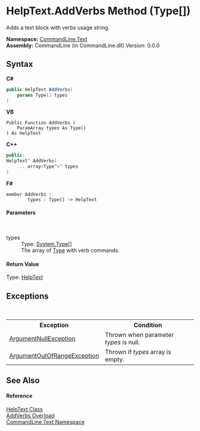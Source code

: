 # HelpText.AddVerbs Method (Type[])
 

Adds a text block with verbs usage string.

**Namespace:**&nbsp;<a href="N_CommandLine_Text">CommandLine.Text</a><br />**Assembly:**&nbsp;CommandLine (in CommandLine.dll) Version: 0.0.0

## Syntax

**C#**<br />
``` C#
public HelpText AddVerbs(
	params Type[] types
)
```

**VB**<br />
``` VB
Public Function AddVerbs ( 
	ParamArray types As Type()
) As HelpText
```

**C++**<br />
``` C++
public:
HelpText^ AddVerbs(
	... array<Type^>^ types
)
```

**F#**<br />
``` F#
member AddVerbs : 
        types : Type[] -> HelpText 

```


#### Parameters
&nbsp;<dl><dt>types</dt><dd>Type: <a href="https://docs.microsoft.com/dotnet/api/system.type" target="_blank">System.Type</a>[]<br />The array of <a href="https://docs.microsoft.com/dotnet/api/system.type" target="_blank">Type</a> with verb commands.</dd></dl>

#### Return Value
Type: <a href="T_CommandLine_Text_HelpText">HelpText</a>

## Exceptions
&nbsp;<table><tr><th>Exception</th><th>Condition</th></tr><tr><td><a href="https://docs.microsoft.com/dotnet/api/system.argumentnullexception" target="_blank">ArgumentNullException</a></td><td>Thrown when parameter *types* is null.</td></tr><tr><td><a href="https://docs.microsoft.com/dotnet/api/system.argumentoutofrangeexception" target="_blank">ArgumentOutOfRangeException</a></td><td>Thrown if *types* array is empty.</td></tr></table>

## See Also


#### Reference
<a href="T_CommandLine_Text_HelpText">HelpText Class</a><br /><a href="Overload_CommandLine_Text_HelpText_AddVerbs">AddVerbs Overload</a><br /><a href="N_CommandLine_Text">CommandLine.Text Namespace</a><br />